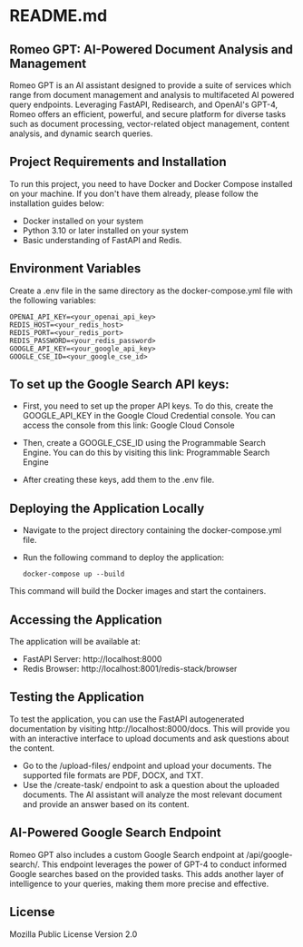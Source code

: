 # README.md

## Romeo GPT: AI-Powered Document Analysis and Management

Romeo GPT is an AI assistant designed to provide a suite of services which range from document management and analysis 
to multifaceted AI powered query endpoints. Leveraging FastAPI, Redisearch, and OpenAI's GPT-4, Romeo offers an efficient, 
powerful, and secure platform for diverse tasks such as document processing, vector-related object management, content analysis,
and dynamic search queries.

## Project Requirements and Installation

To run this project, you need to have Docker and Docker Compose installed on your machine. If you don't have them already,
please follow the installation guides below:

- Docker installed on your system
- Python 3.10 or later installed on your system
- Basic understanding of FastAPI and Redis.

## Environment Variables

Create a .env file in the same directory as the docker-compose.yml file with the following variables:

   ```
  OPENAI_API_KEY=<your_openai_api_key>
  REDIS_HOST=<your_redis_host>
  REDIS_PORT=<your_redis_port>
  REDIS_PASSWORD=<your_redis_password>
  GOOGLE_API_KEY=<your_google_api_key>
  GOOGLE_CSE_ID=<your_google_cse_id>
   ```
## To set up the Google Search API keys:

- First, you need to set up the proper API keys. To do this, create the GOOGLE_API_KEY in the Google Cloud Credential console. You can access the console from this link: Google Cloud Console

- Then, create a GOOGLE_CSE_ID using the Programmable Search Engine. You can do this by visiting this link: Programmable Search Engine

- After creating these keys, add them to the .env file.

## Deploying the Application Locally
- Navigate to the project directory containing the docker-compose.yml file.
- Run the following command to deploy the application:

   ```
   docker-compose up --build
   ```
This command will build the Docker images and start the containers.


## Accessing the Application
The application will be available at:
- FastAPI Server: http://localhost:8000
- Redis Browser: http://localhost:8001/redis-stack/browser


## Testing the Application
To test the application, you can use the FastAPI autogenerated documentation by visiting http://localhost:8000/docs. This will provide you with an interactive interface to upload documents and ask questions about the content.
- Go to the /upload-files/ endpoint and upload your documents. The supported file formats are PDF, DOCX, and TXT.
- Use the /create-task/ endpoint to ask a question about the uploaded documents. The AI assistant will analyze the most relevant document and provide an answer based on its content.

## AI-Powered Google Search Endpoint
Romeo GPT also includes a custom Google Search endpoint at /api/google-search/. This endpoint leverages the power of GPT-4
to conduct informed Google searches based on the provided tasks. This adds another layer of intelligence to your queries, making them more precise and effective.


## License
Mozilla Public License Version 2.0

